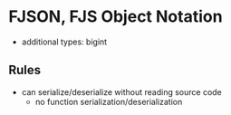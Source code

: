 # FJSON, FJS Object Notation

- additional types: bigint

## Rules

- can serialize/deserialize without reading source code
  - no function serialization/deserialization

